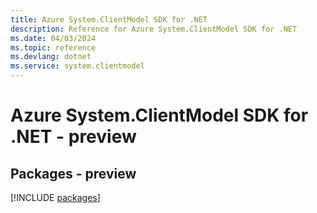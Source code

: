 ```yaml
---
title: Azure System.ClientModel SDK for .NET
description: Reference for Azure System.ClientModel SDK for .NET
ms.date: 04/03/2024
ms.topic: reference
ms.devlang: dotnet
ms.service: system.clientmodel
---
```

# Azure System.ClientModel SDK for .NET - preview
## Packages - preview
[!INCLUDE [packages](system.clientmodel-index.md)]